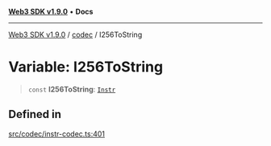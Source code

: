 [**Web3 SDK v1.9.0**](../../../README.md) • **Docs**

***

[Web3 SDK v1.9.0](../../../globals.md) / [codec](../README.md) / I256ToString

# Variable: I256ToString

> `const` **I256ToString**: [`Instr`](../type-aliases/Instr.md)

## Defined in

[src/codec/instr-codec.ts:401](https://github.com/Mystic-Nayy/alephium-web3/blob/ee41f5e0e7d7fb0b155fe62f05b2ac03772895ca/packages/web3/src/codec/instr-codec.ts#L401)
